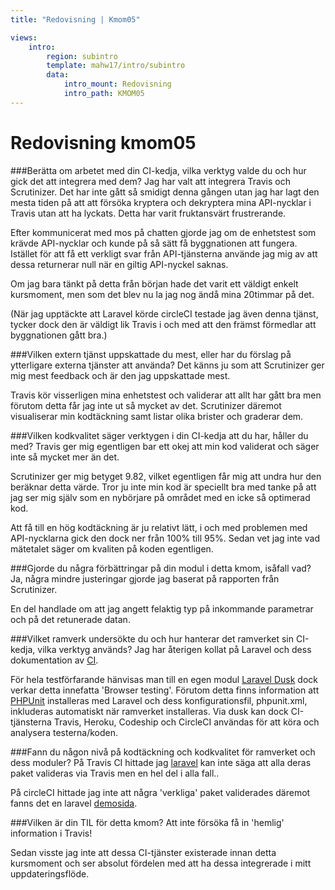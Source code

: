 ```yaml
---
title: "Redovisning | Kmom05"

views:
    intro:
        region: subintro
        template: mahw17/intro/subintro
        data:
            intro_mount: Redovisning
            intro_path: KMOM05
---
```

Redovisning kmom05
=========================


###Berätta om arbetet med din CI-kedja, vilka verktyg valde du och hur gick det att integrera med dem?
Jag har valt att integrera Travis och Scrutinizer. Det har inte gått så smidigt denna gången utan jag har lagt den mesta tiden
på att att försöka kryptera och dekryptera mina API-nycklar i Travis utan att ha lyckats. Detta har varit fruktansvärt
frustrerande.

Efter kommunicerat med mos på chatten gjorde jag om de enhetstest som krävde API-nycklar och kunde på så
sätt få byggnationen att fungera. Istället för att få ett verkligt svar från API-tjänsterna använde jag mig av att dessa
returnerar null när en giltig API-nyckel saknas.

Om jag bara tänkt på detta från början hade det varit ett väldigt enkelt kursmoment, men som det blev nu la jag nog
ändå mina 20timmar på det.

(När jag upptäckte att Laravel körde circleCI testade jag även denna tjänst, tycker dock den är väldigt lik
Travis i och med att den främst förmedlar att byggnationen gått bra.)

###Vilken extern tjänst uppskattade du mest, eller har du förslag på ytterligare externa tjänster att använda?
Det känns ju som att Scrutinizer ger mig mest feedback och är den jag uppskattade mest.

Travis kör visserligen mina enhetstest och validerar att allt har gått bra men förutom detta får jag inte ut så mycket av det.
Scrutinizer däremot visualiserar min kodtäckning samt listar olika brister och graderar dem.

###Vilken kodkvalitet säger verktygen i din CI-kedja att du har, håller du med?
Travis ger mig egentligen bar ett okej att min kod validerat och säger inte så mycket mer än det.

Scrutinizer ger mig betyget 9.82, vilket egentligen får mig att undra hur den beräknar detta värde.
Tror ju inte min kod är speciellt bra med tanke på att jag ser mig själv som en nybörjare på området
med en icke så optimerad kod.

Att få till en hög kodtäckning är ju relativt lätt, i och med problemen med API-nycklarna gick den dock
ner från 100% till 95%. Sedan vet jag inte vad mätetalet säger om kvaliten på koden egentligen.

###Gjorde du några förbättringar på din modul i detta kmom, isåfall vad?
Ja, några mindre justeringar gjorde jag baserat på rapporten från Scrutinizer.

En del handlade om att jag angett felaktig typ på inkommande parametrar och på det retunerade datan.

###Vilket ramverk undersökte du och hur hanterar det ramverket sin CI-kedja, vilka verktyg används?
Jag har återigen kollat på Laravel och dess dokumentation av [CI](https://laravel.com/docs/5.7/dusk#continuous-integration).

För hela testförfarande hänvisas man till en egen modul [Laravel Dusk](https://laravel.com/docs/5.7/dusk) dock verkar
detta innefatta 'Browser testing'. Förutom detta finns information att [PHPUnit](https://laravel.com/docs/5.7/testing) installeras med Laravel och dess konfigurationsfil, phpunit.xml,
inkluderas automatiskt när ramverket installeras. Via dusk kan dock CI-tjänsterna Travis, Heroku, Codeship och CircleCI användas för att köra och analysera testerna/koden.

###Fann du någon nivå på kodtäckning och kodkvalitet för ramverket och dess moduler?
På Travis CI hittade jag [laravel](https://travis-ci.org/laravel) kan inte säga att alla deras paket valideras via Travis men en hel del i alla fall..

På circleCI hittade jag inte att några 'verkliga' paket validerades däremot fanns det en laravel [demosida](https://circleci.com/gh/CircleCI-Public/circleci-demo-php-laravel).

###Vilken är din TIL för detta kmom?
Att inte försöka få in 'hemlig' information i Travis!

Sedan visste jag inte att dessa CI-tjänster
existerade innan detta kursmoment och ser absolut fördelen med att ha dessa integrerade i mitt
uppdateringsflöde.
